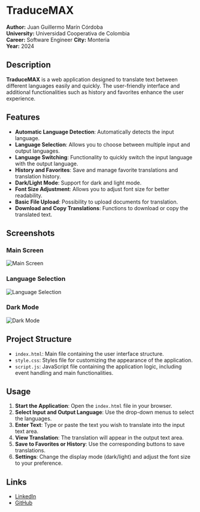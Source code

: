 # TraduceMAX

**Author:** Juan Guillermo Marín Córdoba  
**University:** Universidad Cooperativa de Colombia  
**Career:**  Software Engineer
**City:** Monteria  
**Year:** 2024  

## Description

**TraduceMAX** is a web application designed to translate text between different languages easily and quickly. The user-friendly interface and additional functionalities such as history and favorites enhance the user experience.

## Features

- **Automatic Language Detection**: Automatically detects the input language.
- **Language Selection**: Allows you to choose between multiple input and output languages.
- **Language Switching**: Functionality to quickly switch the input language with the output language.
- **History and Favorites**: Save and manage favorite translations and translation history.
- **Dark/Light Mode**: Support for dark and light mode.
- **Font Size Adjustment**: Allows you to adjust font size for better readability.
- **Basic File Upload**: Possibility to upload documents for translation.
- **Download and Copy Translations**: Functions to download or copy the translated text.

## Screenshots

### Main Screen
![Main Screen](https://i.imgur.com/X92wz1K.png)

### Language Selection
![Language Selection](https://i.imgur.com/74bKujJ.jpeg)

### Dark Mode
![Dark Mode](https://i.imgur.com/egZT8Fg.png)

## Project Structure

- `index.html`: Main file containing the user interface structure.
- `style.css`: Styles file for customizing the appearance of the application.
- `script.js`: JavaScript file containing the application logic, including event handling and main functionalities.

## Usage

1. **Start the Application**: Open the `index.html` file in your browser.
2. **Select Input and Output Language**: Use the drop-down menus to select the languages.
3. **Enter Text**: Type or paste the text you wish to translate into the input text area.
4. **View Translation**: The translation will appear in the output text area.
5. **Save to Favorites or History**: Use the corresponding buttons to save translations.
6. **Settings**: Change the display mode (dark/light) and adjust the font size to your preference.

## Links

- [LinkedIn](https://www.linkedin.com/in/juanmarinco)
- [GitHub](https://github.com/Ju4nMarin)

